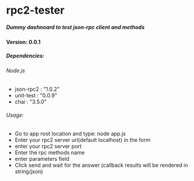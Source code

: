 # rpc2-tester
##### Dummy dashnoard to test json-rpc client and methods

#### Version: 0.0.1
##### Dependencies:

###### Node.js

* json-rpc2 : "1.0.2"
* unit-test : "0.0.9"
* chai : "3.5.0"

###### Usage: 
* Go to app root location and type: node app.js
* Enter your rpc2 server url(default localhost) in the form
* enter your rpc2 server port
* Enter the rpc methods name
* enter parameters field
* Click send and wait for the answer (callback results will be rendered in string/json)
